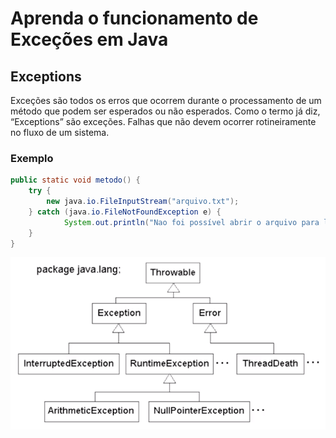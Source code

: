 # Aprenda o funcionamento de Exceções em Java

## Exceptions

Exceções são todos os erros que ocorrem durante o processamento de um método que podem ser esperados ou não esperados. Como o termo já diz, “Exceptions” são exceções. Falhas que não devem ocorrer rotineiramente no fluxo de um sistema.

### Exemplo

```java
public static void metodo() {
	try {
		new java.io.FileInputStream("arquivo.txt");
	} catch (java.io.FileNotFoundException e) {
			System.out.println("Nao foi possível abrir o arquivo para leitura");
	}
}
```

![note28/Untitled.png](note28/Untitled.png)